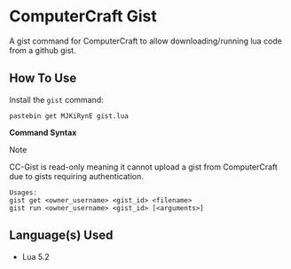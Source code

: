# ComputerCraft Gist

A gist command for ComputerCraft to allow downloading/running lua code from a github gist.

## How To Use

Install the `gist` command:

```
pastebin get MJKiRynE gist.lua
```

**Command Syntax**

> [!NOTE]
> CC-Gist is read-only meaning it cannot upload a gist from ComputerCraft due to gists requiring authentication.

```
Usages:
gist get <owner_username> <gist_id> <filename>
gist run <owner_username> <gist_id> [<arguments>]
```

## Language(s) Used

* Lua 5.2
